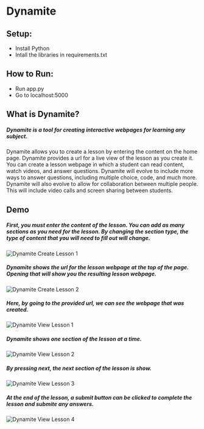 # Dynamite


## Setup:

- Install Python
- Intall the libraries in requirements.txt

## How to Run:

- Run app.py
- Go to localhost:5000


## What is Dynamite?

##### Dynamite is a tool for creating interactive webpages for learning any subject.
Dynamite allows you to create a lesson by entering the content on the home page. Dynamite provides a url for a live view of the lesson as you create it. 
You can create a lesson webpage in which a student can read content, watch videos, and answer questions.
Dynamite will evolve to include more ways to answer questions, including multiple choice, code, and much more.
Dynamite will also evolve to allow for collaboration between multiple people. This will include video calls and screen sharing between students.


## Demo

##### First, you must enter the content of the lesson. You can add as many sections as you need for the lesson. By changing the section type, the type of content that you will need to fill out will change. 
![Dynamite Create Lesson 1](https://danielzelfo.github.io/img/min/portfolio/dynamite/dynamite-1.png)
##### Dynamite shows the url for the lesson webpage at the top of the page. Opening that will show you the resulting lesson webpage.
![Dynamite Create Lesson 2](https://danielzelfo.github.io/img/min/portfolio/dynamite/dynamite-2.png)

##### Here, by going to the provided url, we can see the webpage that was created.
![Dynamite View Lesson 1](https://danielzelfo.github.io/img/min/portfolio/dynamite/dynamite-3.png)
#####  Dynamite shows one section of the lesson at a time. 
![Dynamite View Lesson 2](https://danielzelfo.github.io/img/min/portfolio/dynamite/dynamite-4.png)
##### By pressing next, the next section of the lesson is show. 
![Dynamite View Lesson 3](https://danielzelfo.github.io/img/min/portfolio/dynamite/dynamite-5.png)
##### At the end of the lesson, a submit button can be clicked to complete the lesson and submite any answers.
![Dynamite View Lesson 4](https://danielzelfo.github.io/img/min/portfolio/dynamite/dynamite-6.png)
